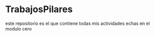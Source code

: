 # TrabajosPilares
este repositorio es el que contiene todas mis actividades echas en el modulo cero 
